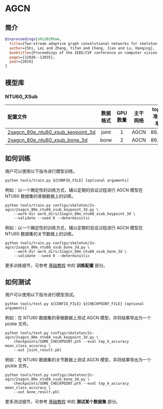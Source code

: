 # AGCN

## 简介

<!-- [ALGORITHM] -->

```BibTeX
@inproceedings{shi2019two,
  title={Two-stream adaptive graph convolutional networks for skeleton-based action recognition},
  author={Shi, Lei and Zhang, Yifan and Cheng, Jian and Lu, Hanqing},
  booktitle={Proceedings of the IEEE/CVF conference on computer vision and pattern recognition},
  pages={12026--12035},
  year={2019}
}
```

## 模型库

### NTU60_XSub

| 配置文件                                                       | 数据格式 | GPU 数量  |   主干网络  | top1 准确率 |                             ckpt                             |                             log                              |                             json                             |
| :----------------------------------------------------------- | :------------: | :---: | :----------: | :---: | :----------------------------------------------------------: | :----------------------------------------------------------: | :----------------------------------------------------------: |
| [2sagcn_80e_ntu60_xsub_keypoint_3d](/configs/skeleton/2s-agcn/2sagcn_80e_ntu60_xsub_keypoint_3d.py) |    joint   | 1 | AGCN | 86.08  | [ckpt](https://download.openmmlab.com/mmaction/skeleton/2s-agcn/2sagcn_80e_ntu60_xsub_keypoint_3d/2sagcn_80e_ntu60_xsub_keypoint_3d-3bed61ba.pth) | [log](https://download.openmmlab.com/mmaction/skeleton/2s-agcn/2sagcn_80e_ntu60_xsub_keypoint_3d/2sagcn_80e_ntu60_xsub_keypoint_3d.log) | [json](https://download.openmmlab.com/mmaction/skeleton/2s-agcn/2sagcn_80e_ntu60_xsub_keypoint_3d/2sagcn_80e_ntu60_xsub_keypoint_3d.json) |
| [2sagcn_80e_ntu60_xsub_bone_3d](/configs/skeleton/ss-agcn/2sagcn_80e_ntu60_xsub_bone_3d.py) |    bone    | 2 | AGCN | 86.89  | [ckpt](https://download.openmmlab.com/mmaction/skeleton/2s-agcn/2sagcn_80e_ntu60_xsub_bone_3d/2sagcn_80e_ntu60_xsub_bone_3d-278b8815.pth) | [log](https://download.openmmlab.com/mmaction/skeleton/2s-agcn/2sagcn_80e_ntu60_xsub_bone_3d/2sagcn_80e_ntu60_xsub_bone_3d.log) | [json](https://download.openmmlab.com/mmaction/skeleton/2s-agcn/2sagcn_80e_ntu60_xsub_bone_3d/2sagcn_80e_ntu60_xsub_bone_3d.json) |

## 如何训练

用户可以使用以下指令进行模型训练。

```shell
python tools/train.py ${CONFIG_FILE} [optional arguments]
```

例如：以一个确定性的训练方式，辅以定期的验证过程进行 AGCN 模型在 NTU60 数据集的骨骼数据上的训练。

```shell
python tools/train.py configs/skeleton/2s-agcn/2sagcn_80e_ntu60_xsub_keypoint_3d.py \
    --work-dir work_dirs/2sagcn_80e_ntu60_xsub_keypoint_3d \
    --validate --seed 0 --deterministic
```

例如：以一个确定性的训练方式，辅以定期的验证过程进行 AGCN 模型在 NTU60 数据集的关节数据上的训练。

```shell
python tools/train.py configs/skeleton/2s-agcn/2sagcn_80e_ntu60_xsub_bone_3d.py \
    --work-dir work_dirs/2sagcn_80e_ntu60_xsub_bone_3d \
    --validate --seed 0 --deterministic
```

更多训练细节，可参考 [基础教程](/docs_zh_CN/getting_started.md#训练配置) 中的 **训练配置** 部分。

## 如何测试

用户可以使用以下指令进行模型测试。

```shell
python tools/test.py ${CONFIG_FILE} ${CHECKPOINT_FILE} [optional arguments]
```

例如：在 NTU60 数据集的骨骼数据上测试 AGCN 模型，并将结果导出为一个 pickle 文件。

```shell
python tools/test.py configs/skeleton/2s-agcn/2sagcn_80e_ntu60_xsub_keypoint_3d.py \
    checkpoints/SOME_CHECKPOINT.pth --eval top_k_accuracy mean_class_accuracy \
    --out joint_result.pkl
```

例如：在 NTU60 数据集的关节数据上测试 AGCN 模型，并将结果导出为一个 pickle 文件。

```shell
python tools/test.py configs/skeleton/2s-agcn/2sagcn_80e_ntu60_xsub_bone_3d.py \
    checkpoints/SOME_CHECKPOINT.pth --eval top_k_accuracy mean_class_accuracy \
    --out bone_result.pkl
```

更多测试细节，可参考 [基础教程](/docs_zh_CN/getting_started.md#测试某个数据集) 中的 **测试某个数据集** 部分。
